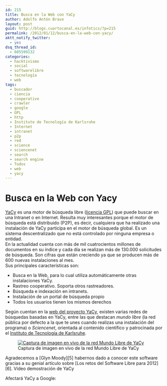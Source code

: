 ```yaml
---
id: 215
title: Busca en la Web con YaCy
author: Adolfo Antón Bravo
layout: post
guid: http://blogs.cuartocanal.es/infotics/?p=215
permalink: /2012/01/12/busca-en-la-web-con-yacy/
aktt_notify_twitter:
  - yes
dsq_thread_id:
  - 605599132
categories:
  - hacktivismo
  - social
  - softwarelibre
  - tecnología
  - web
tags:
  - buscador
  - ciencia
  - cooperativo
  - crawler
  - google
  - GPL
  - http
  - Instituto de Tecnología de Karlsruhe
  - Internet
  - intranet
  - p2p
  - red
  - science
  - sciencenet
  - search
  - search engine
  - Todos
  - web
  - yacy
---
```

# Busca en la Web con Yacy

[YaCy][1] es una motor de búsqueda libre ([licencia GPL][2]) que puede buscar en una Intranet o en Internet. Resulta muy interesantes porque el motor de búsqueda está distribuido (P2P), es decir, cualquiera que ha realizado una instalación de YaCy participa en el motor de búsqueda global. Es un sistema descentralizado que no está controlado por ninguna empresa o entidad.  
En la actualidad cuenta con más de mil cuatrocientos millones de documentos en su índice y cada día se realizan más de 130.000 solicitudes de búsqueda. Son cifras que están creciendo ya que se producen más de 600 nuevas instalaciones al mes.  
Sus principales características son:

  * Busca en la Web, para lo cual utiliza automáticamente otras instalaciones YaCy.
  * Rastreo cooperativo. Soporta otros rastreadores.
  * Búsqueda e indexación en intranets.
  * Instalación de un portal de búsqueda propio
  * Todos los usuarios tienen los mismos derechos

Según cuentan en la [web del proyecto YaCy][3], existen varias redes de búsquedas basadas en YaCy, entre las que destacan *mundo libre* (la red pública por defecto a la que te unes cuando realizas una instalación del programa) o *Sciencenet*, orientada al contenido científico y patrocinada por el [Instituto de Tecnología de Karlsruhe][4].  
<figure id="attachment_214" style="width: 672px;" class="wp-caption alignnone"><a href="http://blogs.cuartocanal.es/infotics/2012/01/12/busca-en-la-web-con-yacy/red_mundo_libre/" rel="attachment wp-att-214"><img src="http://i0.wp.com/blogs.cuartocanal.es/infotics/files/2012/01/red_mundo_libre.png?fit=660%2C470" alt="Captura de imagen en vivo de la red Mundo Libre de YaCy" title="red_mundo_libre" class="size-full wp-image-214" data-recalc-dims="1" /></a><figcaption class="wp-caption-text">Captura de imagen en vivo de la red Mundo Libre de YaCy</figcaption></figure>  
Agradecemos a [Glyn Moody][5] habernos dado a conocer este software gracias a su genial artículo sobre [Los retos del Software Libre para 2012][6].  
Vídeo demostración de YaCy

<div class="jetpack-video-wrapper">
  <span class='embed-youtube' style='text-align:center; display: block;'></span>
</div>

Afectará YaCy a Google:

<div class="jetpack-video-wrapper">
  <span class='embed-youtube' style='text-align:center; display: block;'></span>
</div>

 [1]: http://www.yacy.net
 [2]: http://es.wikipedia.org/wiki/GNU_General_Public_License
 [3]: http://www.yacy.net/es/
 [4]: http://www.kit.edu/
 [5]: http://identi.ca/glynmoody
 [6]: http://www.h-online.com/open/features/What-should-free-software-do-in-2012-1401813.html